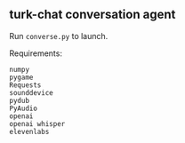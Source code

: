 ## turk-chat conversation agent


Run `converse.py` to launch.

Requirements:
```
numpy
pygame
Requests
sounddevice
pydub
PyAudio
openai
openai whisper
elevenlabs
```

